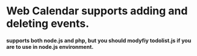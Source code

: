 # Web Calendar supports adding and deleting events.

#### supports both node.js and php, but you should modyfiy todolist.js if you are to use in node.js environment.
